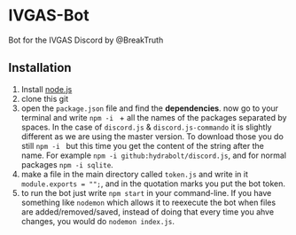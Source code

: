# IVGAS-Bot
Bot for the IVGAS Discord by @BreakTruth

## Installation
1. Install [node.js](https://nodejs.org/en/)
2. clone this git
3. open the `package.json` file and find the **dependencies**. now go to your terminal and write `npm -i ` + all the names of the packages separated by spaces. In the case of `discord.js` & `discord.js-commando` it is slightly different as we are using the master version. To download those you do still `npm -i ` but this time you get the content of the string after the name. For example `npm -i github:hydrabolt/discord.js`, and for normal packages `npm -i sqlite`.
4. make a file in the main directory called `token.js` and write in it `module.exports = "";`, and in the quotation marks you put the bot token.
5. to run the bot just write `npm start` in your command-line. If you have something like `nodemon` which allows it to reexecute the bot when files are added/removed/saved, instead of doing that every time you ahve changes, you would do `nodemon index.js`.
